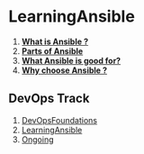 # LearningAnsible
1. **[What is Ansible ?](https://github.com/rudyredhat/LearningAnsible/tree/main/CH01)**
2. **[Parts of Ansible](https://github.com/rudyredhat/LearningAnsible/tree/main/CH02)**
3. **[What Ansible is good for?](https://github.com/rudyredhat/LearningAnsible/tree/main/CH03)**
4. **[Why choose Ansible ?](https://github.com/rudyredhat/LearningAnsible/tree/main/CH04)**

## DevOps Track
1. [DevOpsFoundations](https://github.com/rudyredhat/DevOpsFoundations)
2. [LearningAnsible](https://github.com/rudyredhat/LearningAnsible)
3. [Ongoing]()
